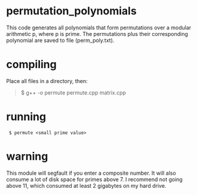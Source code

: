 # permutation_polynomials
This code generates all polynomials that form permutations over a modular arithmetic p, where p is prime.
The permutations plus their corresponding polynomial are saved to file (perm_poly.txt).

# compiling
Place all files in a directory, then:
> $ g++ -o permute permute.cpp matrix.cpp
 
# running
```
 $ permute <small prime value>
```
# warning
This module will segfault if you enter a composite number. It will also consume a lot of disk space for primes above 7. I recommend not going above 11, which consumed at least 2 gigabytes on my hard drive.
